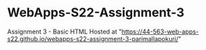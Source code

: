 # WebApps-S22-Assignment-3
Assignment 3 - Basic HTML
Hosted at "https://44-563-web-apps-s22.github.io/webapps-s22-assignment-3-parimallapokuri/"
